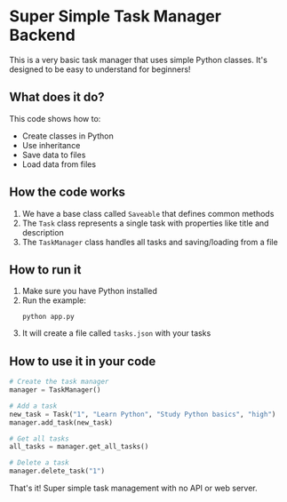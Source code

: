 
# Super Simple Task Manager Backend

This is a very basic task manager that uses simple Python classes. It's designed to be easy to understand for beginners!

## What does it do?

This code shows how to:
- Create classes in Python
- Use inheritance
- Save data to files
- Load data from files

## How the code works

1. We have a base class called `Saveable` that defines common methods
2. The `Task` class represents a single task with properties like title and description
3. The `TaskManager` class handles all tasks and saving/loading from a file

## How to run it

1. Make sure you have Python installed
2. Run the example:
   ```
   python app.py
   ```
3. It will create a file called `tasks.json` with your tasks

## How to use it in your code

```python
# Create the task manager
manager = TaskManager()

# Add a task
new_task = Task("1", "Learn Python", "Study Python basics", "high")
manager.add_task(new_task)

# Get all tasks
all_tasks = manager.get_all_tasks()

# Delete a task
manager.delete_task("1")
```

That's it! Super simple task management with no API or web server.
